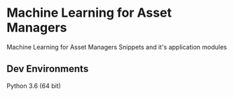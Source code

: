 # Machine Learning for Asset Managers
Machine Learning for Asset Managers
Snippets and it's application modules

## Dev Environments
Python 3.6 (64 bit)
